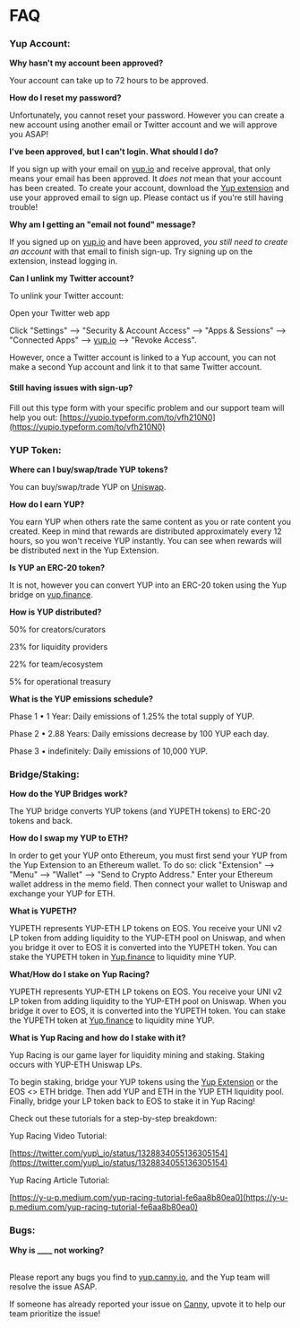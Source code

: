 # FAQ

### Yup Account:

**Why hasn't my account been approved?**

Your account can take up to 72 hours to be approved.

**How do I reset my password?**

Unfortunately, you cannot reset your password. However you can create a new account using another email or Twitter account and we will approve you ASAP!

**I've been approved, but I can't login. What should I do?**

If you sign up with your email on [yup.io](http://yup.io) and receive approval, that only means your email has been approved. It _does not_ mean that your account has been created. To create your account, download the [Yup extension](https://chrome.google.com/webstore/detail/yup-the-opinion-layer-of/nhmeoaahigiljjdkoagafdccikgojjoi?hl=en) and use your approved email to sign up. Please contact us if you're still having trouble!

**Why am I getting an "email not found" message?**

If you signed up on [yup.io](http://yup.io) and have been approved, _you still need to create an account_ with that email to finish sign-up. Try signing up on the extension, instead logging in.

**Can I unlink my Twitter account?**

To unlink your Twitter account:

Open your Twitter web app

Click "Settings" --> "Security & Account Access" --> "Apps & Sessions" --> "Connected Apps" --> [yup.io](http://yup.io) --> "Revoke Access".

However, once a Twitter account is linked to a Yup account, you can not make a second Yup account and link it to that same Twitter account.

#### Still having issues with sign-up?&#x20;

Fill out this type form with your specific problem and our support team will help you out: [https://yupio.typeform.com/to/vfh210N0](https://yupio.typeform.com/to/vfh210N0) &#x20;

### YUP Token:

**Where can I buy/swap/trade YUP tokens?**

You can buy/swap/trade YUP on [Uniswap](https://app.uniswap.org/#/swap?inputCurrency=0x69bbc3f8787d573f1bbdd0a5f40c7ba0aee9bcc9\&outputCurrency=ETH).

**How do I earn YUP?**

You earn YUP when others rate the same content as you or rate content you created. Keep in mind that rewards are distributed approximately every 12 hours, so you won't receive YUP instantly. You can see when rewards will be distributed next in the Yup Extension.

**Is YUP an ERC-20 token?**

It is not, however you can convert YUP into an ERC-20 token using the Yup bridge on [yup.finance](http://yup.finance).

**How is YUP distributed?**

50% for creators/curators

23% for liquidity providers

22% for team/ecosystem

5% for operational treasury

**What is the YUP emissions schedule?**

Phase 1 • 1 Year: Daily emissions of 1.25% the total supply of YUP.

Phase 2 • 2.88 Years: Daily emissions decrease by 100 YUP each day.

Phase 3 • indefinitely: Daily emissions of 10,000 YUP.

### Bridge/Staking:

**How do the YUP Bridges work?**

The YUP bridge converts YUP tokens (and YUPETH tokens) to ERC-20 tokens and back.

**How do I swap my YUP to ETH?**

In order to get your YUP onto Ethereum, you must first send your YUP from the Yup Extension to an Ethereum wallet. To do so: click "Extension" --> "Menu" --> "Wallet" --> "Send to Crypto Address." Enter your Ethereum wallet address in the memo field. Then connect your wallet to Uniswap and exchange your YUP for ETH.

**What is YUPETH?**

YUPETH represents YUP-ETH LP tokens on EOS. You receive your UNI v2 LP token from adding liquidity to the YUP-ETH pool on Uniswap, and when you bridge it over to EOS it is converted into the YUPETH token. You can stake the YUPETH token in [Yup.finance](http://yup.finance) to liquidity mine YUP.

**What/How do I stake on Yup Racing?**

YUPETH represents YUP-ETH LP tokens on EOS. You receive your UNI v2 LP token from adding liquidity to the YUP-ETH pool on Uniswap. When you bridge it over to EOS, it is converted into the YUPETH token. You can stake the YUPETH token at [Yup.finance](http://yup.finance) to liquidity mine YUP.

**What is Yup Racing and how do I stake with it?**

Yup Racing is our game layer for liquidity mining and staking. Staking occurs with YUP-ETH Uniswap LPs.

To begin staking, bridge your YUP tokens using the [Yup Extension](https://chrome.google.com/webstore/detail/yup-the-opinion-layer-of/nhmeoaahigiljjdkoagafdccikgojjoi?hl=en) or the EOS <> ETH bridge. Then add YUP and ETH in the YUP ETH liquidity pool. Finally, bridge your LP token back to EOS to stake it in Yup Racing!

Check out these tutorials for a step-by-step breakdown:

Yup Racing Video Tutorial:

[https://twitter.com/yup\_io/status/1328834055136305154](https://twitter.com/yup\_io/status/1328834055136305154)

Yup Racing Article Tutorial:

[https://y-u-p.medium.com/yup-racing-tutorial-fe6aa8b80ea0](https://y-u-p.medium.com/yup-racing-tutorial-fe6aa8b80ea0)

### Bugs:

**Why is \_\_\_\_ not working?**&#x20;

\
Please report any bugs you find to [yup.canny.io](http://yup.canny.io), and the Yup team will resolve the issue ASAP.

If someone has already reported your issue on [Canny](https://yup.canny.io), upvote it to help our team prioritize the issue!

###
